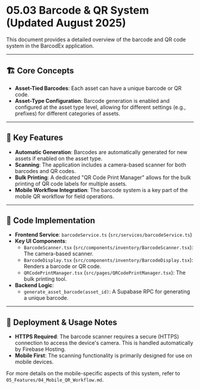 # 05.03 Barcode & QR System (Updated August 2025)

This document provides a detailed overview of the barcode and QR code system in the BarcodEx application.

---

## 🏗️ **Core Concepts**

-   **Asset-Tied Barcodes**: Each asset can have a unique barcode or QR code.
-   **Asset-Type Configuration**: Barcode generation is enabled and configured at the asset type level, allowing for different settings (e.g., prefixes) for different categories of assets.

---

## 🔑 **Key Features**

-   **Automatic Generation**: Barcodes are automatically generated for new assets if enabled on the asset type.
-   **Scanning**: The application includes a camera-based scanner for both barcodes and QR codes.
-   **Bulk Printing**: A dedicated "QR Code Print Manager" allows for the bulk printing of QR code labels for multiple assets.
-   **Mobile Workflow Integration**: The barcode system is a key part of the mobile QR workflow for field operations.

---

## 📂 **Code Implementation**

-   **Frontend Service**: `barcodeService.ts` (`src/services/barcodeService.ts`)
-   **Key UI Components**:
    -   `BarcodeScanner.tsx` (`src/components/inventory/BarcodeScanner.tsx`): The camera-based scanner.
    -   `BarcodeDisplay.tsx` (`src/components/inventory/BarcodeDisplay.tsx`): Renders a barcode or QR code.
    -   `QRCodePrintManager.tsx` (`src/pages/QRCodePrintManager.tsx`): The bulk printing tool.
-   **Backend Logic**:
    -   `generate_asset_barcode(asset_id)`: A Supabase RPC for generating a unique barcode.

---

## 🚀 **Deployment & Usage Notes**

-   **HTTPS Required**: The barcode scanner requires a secure (HTTPS) connection to access the device's camera. This is handled automatically by Firebase Hosting.
-   **Mobile First**: The scanning functionality is primarily designed for use on mobile devices.

For more details on the mobile-specific aspects of this system, refer to `05_Features/04_Mobile_QR_Workflow.md`.


















